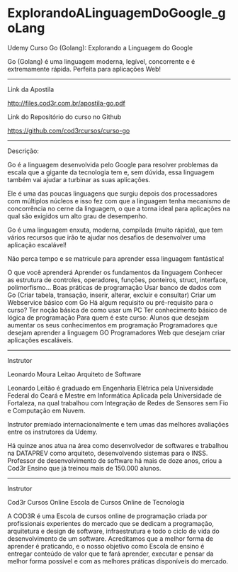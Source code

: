 # ExplorandoALinguagemDoGoogle_goLang

Udemy Curso Go (Golang): Explorando a Linguagem do Google

Go (Golang) é uma linguagem moderna, legível, concorrente e é extremamente rápida. Perfeita para aplicações Web!

----------------------------------------------------------------------------------------------
Link da Apostila

http://files.cod3r.com.br/apostila-go.pdf

Link do Repositório do curso no Github

https://github.com/cod3rcursos/curso-go

----------------------------------------------------------------------------------------------
Descrição:

Go é a linguagem desenvolvida pelo Google para resolver problemas da escala que a gigante da tecnologia tem e, sem dúvida, essa linguagem também vai ajudar a turbinar as suas aplicações.

Ele é uma das poucas linguagens que surgiu depois dos processadores com múltiplos núcleos e isso fez com que a linguagem tenha mecanismo de concorrência no cerne da linguagem, o que a torna ideal para aplicações na qual são exigidos um alto grau de desempenho.

Go é uma linguagem enxuta, moderna, compilada (muito rápida), que tem vários recursos que irão te ajudar nos desafios de desenvolver uma aplicação escalável!

Não perca tempo e se matricule para aprender essa linguagem fantástica!

O que você aprenderá Aprender os fundamentos da linguagem Conhecer as estrutura de controles, operadores, funções, ponteiros, struct, interface, polimorfismo... Boas práticas de programação Usar banco de dados com Go (Criar tabela, transação, inserir, alterar, excluir e consultar) Criar um Webservice básico com Go Há algum requisito ou pré-requisito para o curso? Ter noção básica de como usar um PC Ter conhecimento básico de lógica de programação Para quem é este curso: Alunos que desejam aumentar os seus conhecimentos em programação Programadores que desejam aprender a linguagem GO Programadores Web que desejam criar aplicações escaláveis.

----------------------------------------------------------------------------------------------
Instrutor

Leonardo Moura Leitao
Arquiteto de Software

Leonardo Leitão é graduado em Engenharia Elétrica pela Universidade Federal do Ceará e Mestre em Informática Aplicada pela Universidade de Fortaleza, na qual trabalhou com Integração de Redes de Sensores sem Fio e Computação em Nuvem.

Instrutor premiado internacionalmente e tem umas das melhores avaliações entre os instrutores da Udemy.

Há quinze anos atua na área como desenvolvedor de softwares e trabalhou na DATAPREV como arquiteto, desenvolvendo sistemas para o INSS. Professor de desenvolvimento de software há mais de doze anos, criou a Cod3r Ensino que já treinou mais de 150.000 alunos.

----------------------------------------------------------------------------------------------

Instrutor

Cod3r Cursos Online
Escola de Cursos Online de Tecnologia

A COD3R é uma Escola de cursos online de programação criada por profissionais experientes do mercado que se dedicam a programação, arquitetura e design de software, infraestrutura e todo o ciclo de vida do desenvolvimento de um software. Acreditamos que a melhor forma de aprender é praticando, e o nosso objetivo como Escola de ensino é entregar conteúdo de valor que te fará aprender, executar e pensar da melhor forma possível e com as melhores práticas disponíveis do mercado.
